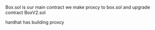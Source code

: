 Box.sol is our main contract
we make proxcy to box.sol
and upgrade contract BoxV2.sol

hardhat has building proxcy
